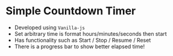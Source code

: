 # Simple Countdown Timer

- Developed using <code>Vanilla-js</code>
- Set arbitrary time is format hours/minutes/seconds then start
- Has functionality such as Start / Stop / Resume / Reset
- There is a progress bar to show better elapsed time!